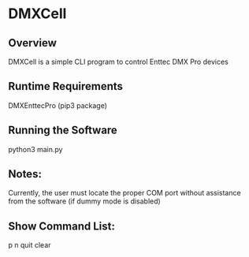 # DMXCell

## Overview
DMXCell is a simple CLI program to control Enttec DMX Pro devices

## Runtime Requirements
DMXEnttecPro (pip3 package)

## Running the Software
python3 main.py

## Notes:
Currently, the user must locate the proper COM port without assistance from the software (if dummy mode is disabled)

## Show Command List:
p
n
quit
clear
